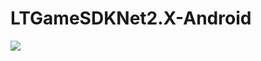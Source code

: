 # LTGameSDKNet2.X-Android

[![](https://jitpack.io/v/muyishuangfeng/LTGameSDKNet2.X-Android.svg)](https://jitpack.io/#muyishuangfeng/LTGameSDKNet2.X-Android)
